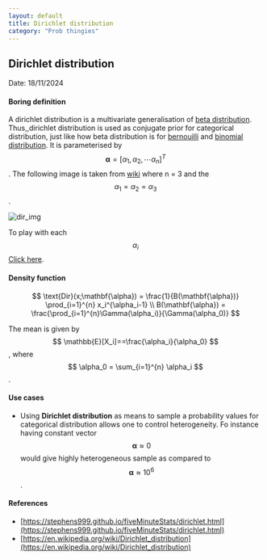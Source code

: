 ```yaml
---
layout: default
title: Dirichlet distribution
category: "Prob thingies"
---
```

## Dirichlet distribution

Date: 18/11/2024

#### Boring definition

A dirichlet distribution is a multivariate generalisation of [beta distribution](https://en.wikipedia.org/wiki/Beta_distribution). Thus,,dirichlet distribution is used as conjugate prior for categorical distribution, just like how beta distribution is for [bernouilli](https://en.wikipedia.org/wiki/Bernoulli_distribution) and [binomial distribution](https://en.wikipedia.org/wiki/Binomial_distribution). It is parameterised by $$ \mathbf{\alpha} = [\alpha_1, \alpha_2,\cdots \alpha_n]^T $$. The following image is taken from [wiki](https://en.wikipedia.org/wiki/Dirichlet_distribution) where n = 3 and the $$ \alpha_1 = \alpha_2 = \alpha_3 $$.

![dir_img](https://upload.wikimedia.org/wikipedia/commons/thumb/5/54/LogDirichletDensity-alpha_0.3_to_alpha_2.0.gif/250px-LogDirichletDensity-alpha_0.3_to_alpha_2.0.gif)

To play with each $$ \alpha_i $$ [Click here](https://observablehq.com/@herbps10/dirichlet-distribution).

#### Density function

$$ 
\text{Dir}(x;\mathbf{\alpha}) = \frac{1}{B(\mathbf{\alpha})} \prod_{i=1}^{n} x_i^{\alpha_i-1} \\
B(\mathbf{\alpha}) = \frac{\prod_{i=1}^{n}\Gamma(\alpha_i)}{\Gamma(\alpha_0)} 
$$

The mean is given by $$ \mathbb{E}[X_i]==\frac{\alpha_i}{\alpha_0} $$, where $$ \alpha_0 = \sum_{i=1}^{n} \alpha_i $$.

#### Use cases

- Using **Dirichlet distribution** as means to sample a probability values for categorical distribution allows one to control heterogeneity. Fo instance having constant vector $$ \mathbf{\alpha} \approx 0 $$ would give highly heterogeneous sample as compared to $$ \mathbf{\alpha} \approx 10^6 $$. 

#### References
- [https://stephens999.github.io/fiveMinuteStats/dirichlet.html](https://stephens999.github.io/fiveMinuteStats/dirichlet.html)
- [https://en.wikipedia.org/wiki/Dirichlet_distribution](https://en.wikipedia.org/wiki/Dirichlet_distribution)